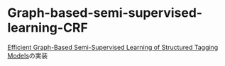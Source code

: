 # Graph-based-semi-supervised-learning-CRF

[Efficient Graph-Based Semi-Supervised Learning of Structured Tagging Models](http://www.aclweb.org/anthology/D10-1017)の実装
